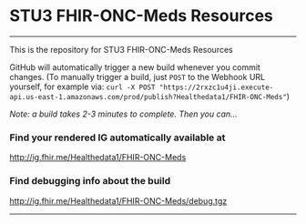 

#  STU3 FHIR-ONC-Meds Resources

-----
This is the repository for STU3 FHIR-ONC-Meds Resources

<!--
### NOTE the CI build is currently not working (11/1/2016) a recent build is available [here](http://healthedatainc.com/go-ftp/FHIR-ONC-Meds/)
-->

GitHub will automatically trigger a new build whenever you commit changes.
(To manually trigger a build, just `POST` to the Webhook URL yourself, for example via:
`curl -X POST "https://2rxzc1u4ji.execute-api.us-east-1.amazonaws.com/prod/publish?Healthedata1/FHIR-ONC-Meds"`)

*Note: a build takes 2-3 minutes to complete. Then you can...*

### Find your rendered IG automatically available at

http://ig.fhir.me/Healthedata1/FHIR-ONC-Meds

### Find debugging info about the build

http://ig.fhir.me/Healthedata1/FHIR-ONC-Meds/debug.tgz

------